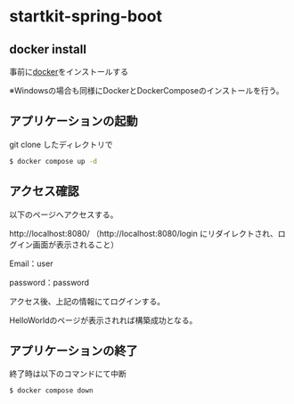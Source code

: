 # startkit-spring-boot
 
## docker install
事前に<a href="https://docs.docker.com/docker-for-mac/install/">docker</a>をインストールする

※Windowsの場合も同様にDockerとDockerComposeのインストールを行う。
 
## アプリケーションの起動
 
git clone したディレクトリで

```zsh
$ docker compose up -d
```

## アクセス確認
以下のページへアクセスする。

http://localhost:8080/
（http://localhost:8080/login にリダイレクトされ、ログイン画面が表示されること）

Email：user

password：password

アクセス後、上記の情報にてログインする。

HelloWorldのページが表示されれば構築成功となる。

## アプリケーションの終了
終了時は以下のコマンドにて中断

 ```zsh
$ docker compose down
```
